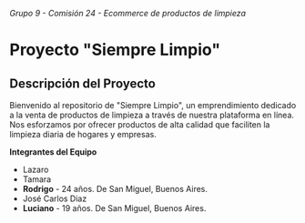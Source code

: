 *Grupo 9 - Comisión 24 - Ecommerce de productos de limpieza*

# Proyecto "Siempre Limpio"
## Descripción del Proyecto

Bienvenido al repositorio de "Siempre Limpio", un emprendimiento dedicado a la venta de productos de limpieza a través de nuestra plataforma en línea. Nos esforzamos por ofrecer productos de alta calidad que faciliten la limpieza diaria de hogares y empresas.

**Integrantes del Equipo**

   * Lazaro
   * Tamara
   * **Rodrigo** - 24 años. De San Miguel, Buenos Aires.
   * José Carlos Diaz
   * **Luciano** - 19 años. De San Miguel, Buenos Aires.


